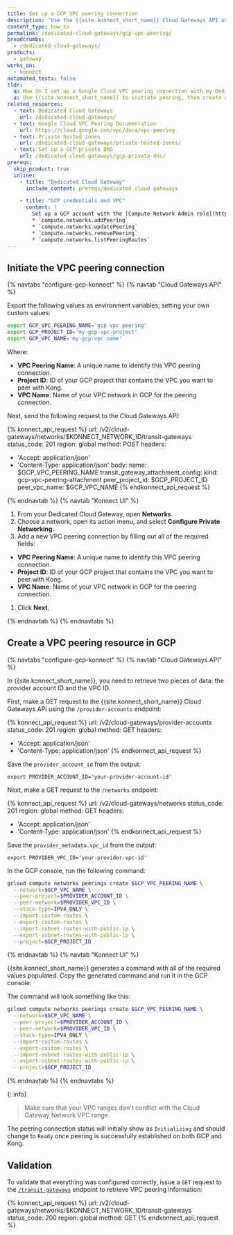 ```yaml
---
title: Set up a GCP VPC peering connection
description: 'Use the {{site.konnect_short_name}} Cloud Gateways API or the  {{site.konnect_short_name}} UI to create a VPC peering connection with your GCP VPC.'
content_type: how_to
permalink: /dedicated-cloud-gateways/gcp-vpc-peering/
breadcrumbs:
  - /dedicated-cloud-gateways/
products:
  - gateway
works_on:
  - konnect
automated_tests: false
tldr:
  q: How do I set up a Google Cloud VPC peering connection with my Dedicated Cloud Gateway?
  a: Use {{site.konnect_short_name}} to initiate peering, then create a GCP VPC peering resource to accept connections from {{site.konnect_short_name}}.
related_resources:
  - text: Dedicated Cloud Gateways
    url: /dedicated-cloud-gateways/
  - text: Google Cloud VPC Peering Documentation
    url: https://cloud.google.com/vpc/docs/vpc-peering
  - text: Private hosted zones
    url: /dedicated-cloud-gateways/private-hosted-zones/
  - text: Set up a GCP private DNS
    url: /dedicated-cloud-gateways/gcp-private-dns/
prereqs:
  skip_product: true
  inline:
    - title: "Dedicated Cloud Gateway"
      include_content: prereqs/dedicated-cloud-gateways

    - title: "GCP credentials and VPC"
      content: |
        Set up a GCP account with the [Compute Network Admin role](https://cloud.google.com/iam/docs/understanding-roles#compute.networkAdmin) (`roles/compute.networkAdmin`) or the following [custom permissions](https://cloud.google.com/iam/docs/custom-roles-permissions-support):
        * `compute.networks.addPeering`
        * `compute.networks.updatePeering`
        * `compute.networks.removePeering`
        * `compute.networks.listPeeringRoutes`
---
```


## Initiate the VPC peering connection

{% navtabs "configure-gcp-konnect" %}
{% navtab "Cloud Gateways API" %}

Export the following values as environment variables, setting your own custom values:
```sh
export GCP_VPC_PEERING_NAME='gcp vpc peering'
export GCP_PROJECT_ID='my-gcp-vpc-project'
export GCP_VPC_NAME='my-gcp-vpc-name'
```
Where:
* **VPC Peering Name**: A unique name to identify this VPC peering connection.
* **Project ID**: ID of your GCP project that contains the VPC you want to peer with Kong.
* **VPC Name**: Name of your VPC network in GCP for the peering connection.

Next, send the following request to the Cloud Gateways API:

<!--vale off-->
{% konnect_api_request %}
url: /v2/cloud-gateways/networks/$KONNECT_NETWORK_ID/transit-gateways
status_code: 201
region: global
method: POST
headers:
  - 'Accept: application/json'
  - 'Content-Type: application/json'
body:
  name: $GCP_VPC_PEERING_NAME
  transit_gateway_attachment_config:
    kind: gcp-vpc-peering-attachment
    peer_project_id: $GCP_PROJECT_ID
    peer_vpc_name: $GCP_VPC_NAME
{% endkonnect_api_request %}
<!--vale on-->

{% endnavtab %}
{% navtab "Konnect UI" %}

1. From your Dedicated Cloud Gateway, open **Networks**.
1. Choose a network, open its action menu, and select **Configure Private Networking**.
1. Add a new VPC peering connection by filling out all of the required fields:
  * **VPC Peering Name**: A unique name to identify this VPC peering connection.
  * **Project ID**: ID of your GCP project that contains the VPC you want to peer with Kong.
  * **VPC Name**: Name of your VPC network in GCP for the peering connection.
1. Click **Next**.

{% endnavtab %}
{% endnavtabs %}

## Create a VPC peering resource in GCP

{% navtabs "configure-gcp-konnect" %}
{% navtab "Cloud Gateways API" %}

In {{site.konnect_short_name}}, you need to retrieve two pieces of data: the provider account ID and the VPC ID.

First, make a GET request to the {{site.konnect_short_name}} Cloud Gateways API using the `/provider-accounts` endpoint:

<!--vale off-->
{% konnect_api_request %}
url: /v2/cloud-gateways/provider-accounts
status_code: 201
region: global
method: GET
headers:
  - 'Accept: application/json'
  - 'Content-Type: application/json'
{% endkonnect_api_request %}
<!--vale on-->

Save the `provider_account_id` from the output:

```
export PROVIDER_ACCOUNT_ID='your-provider-account-id'
```

Next, make a GET request to the `/networks` endpoint:

<!--vale off-->
{% konnect_api_request %}
url: /v2/cloud-gateways/networks
status_code: 201
region: global
method: GET
headers:
  - 'Accept: application/json'
  - 'Content-Type: application/json'
{% endkonnect_api_request %}
<!--vale on-->

Save the `provider_metadata.vpc_id` from the output:

```
export PROVIDER_VPC_ID='your-provider-vpc-id'
```

In the GCP console, run the following command:

```sh
gcloud compute networks peerings create $GCP_VPC_PEERING_NAME \
  --network=$GCP_VPC_NAME \
  --peer-project=$PROVIDER_ACCOUNT_ID \
  --peer-network=$PROVIDER_VPC_ID \
  --stack-type=IPV4_ONLY \
  --import-custom-routes \
  --export-custom-routes \
  --import-subnet-routes-with-public-ip \
  --export-subnet-routes-with-public-ip \
  --project=$GCP_PROJECT_ID
```
{% endnavtab %}
{% navtab "Konnect UI" %}

{{site.konnect_short_name}} generates a command with all of the required values populated.
Copy the generated command and run it in the GCP console. 

The command will look something like this:

```sh
gcloud compute networks peerings create $GCP_VPC_PEERING_NAME \
  --network=$GCP_VPC_NAME \
  --peer-project=$PROVIDER_ACCOUNT_ID \
  --peer-network=$PROVIDER_VPC_ID \
  --stack-type=IPV4_ONLY \
  --import-custom-routes \
  --export-custom-routes \
  --import-subnet-routes-with-public-ip \
  --export-subnet-routes-with-public-ip \
  --project=$GCP_PROJECT_ID
```

{% endnavtab %}
{% endnavtabs %}

{:.info}
> Make sure that your VPC ranges don't conflict with the Cloud Gateway Network VPC range.

The peering connection status will initially show as `Initializing` and should change to `Ready` once peering is successfully established on both GCP and Kong. 

## Validation

To validate that everything was configured correctly, issue a `GET` request to the [`/transit-gateways`](/api/konnect/cloud-gateways/v2/#/operations/list-transit-gateways) endpoint to retrieve VPC peering information:

<!--vale off-->
{% konnect_api_request %}
url: /v2/cloud-gateways/networks/$KONNECT_NETWORK_ID/transit-gateways
status_code: 200
region: global
method: GET
{% endkonnect_api_request %}
<!--vale on-->
